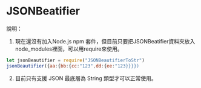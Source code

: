 # JSONBeatifier

說明：
1. 現在還沒有加入Node.js npm 套件，但目前只要把JSONBeatifier資料夾放入node_modules裡面，可以用require來使用。
  ```javascript
  let jsonBeautifier = require("JSONBeautifierToStr")
  jsonBeautifier({aa:{bb:{cc:"123",dd:{ee:"123}}}})
  ```
2. 目前只有支援 JSON 最底層為 String 類型才可以正常使用。

